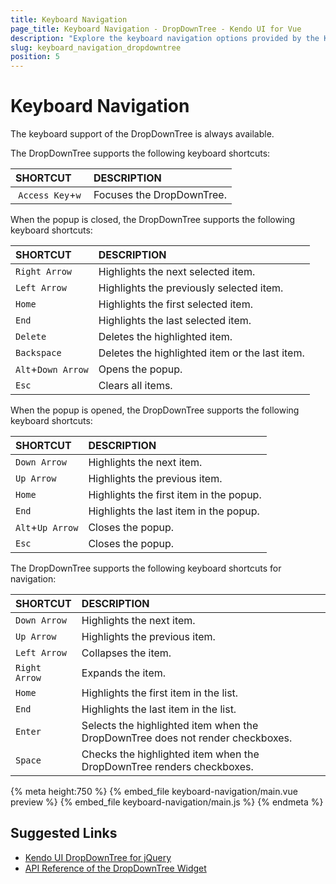 ```yaml
---
title: Keyboard Navigation
page_title: Keyboard Navigation - DropDownTree - Kendo UI for Vue
description: "Explore the keyboard navigation options provided by the Kendo UI DropDownTree wrapper for Vue."
slug: keyboard_navigation_dropdowntree
position: 5
---
```


# Keyboard Navigation

The keyboard support of the DropDownTree is always available.

The DropDownTree supports the following keyboard shortcuts:

| SHORTCUT  | DESCRIPTION |
|:---       |:--- |
| `Access Key`+`w` | Focuses the DropDownTree.|

When the popup is closed, the DropDownTree supports the following keyboard shortcuts:

| SHORTCUT        |  DESCRIPTION |
|:---             |:---  |
|`Right Arrow`    | Highlights the next selected item. |
|`Left Arrow`     | Highlights the previously selected item. |
|`Home`           | Highlights the first selected item. |
|`End`            | Highlights the last selected item. |
|`Delete`         | Deletes the highlighted item. |
|`Backspace`      | Deletes the highlighted item or the last item. |
|`Alt`+`Down Arrow` | Opens the popup. |
|`Esc`            | Clears all items. |

When the popup is opened, the DropDownTree supports the following keyboard shortcuts:

| SHORTCUT        |  DESCRIPTION |
|:---             |:---  |
|`Down Arrow`     | Highlights the next item. |
|`Up Arrow`       | Highlights the previous item. |
|`Home`           | Highlights the first item in the popup. |
|`End`            | Highlights the last item in the popup. |
|`Alt`+`Up Arrow` | Closes the popup. |
|`Esc`            | Closes the popup. |

The DropDownTree supports the following keyboard shortcuts for navigation:

| SHORTCUT        |  DESCRIPTION |
|:---             |:---  |
|`Down Arrow`     | Highlights the next item. |
|`Up Arrow`       | Highlights the previous item. |
|`Left Arrow `    | Collapses the item. |
|`Right Arrow`    | Expands the item. |
|`Home`           | Highlights the first item in the list. |
|`End`            | Highlights the last item in the list. |
|`Enter`          | Selects the highlighted item when the DropDownTree does not render checkboxes. |
|`Space`          | Checks the highlighted item when the DropDownTree renders checkboxes. |

{% meta height:750 %}
{% embed_file keyboard-navigation/main.vue preview %}
{% embed_file keyboard-navigation/main.js %}
{% endmeta %}

## Suggested Links

* [Kendo UI DropDownTree for jQuery](https://docs.telerik.com/kendo-ui/controls/editors/dropdowntree/overview)
* [API Reference of the DropDownTree Widget](https://docs.telerik.com/kendo-ui/api/javascript/ui/dropdowntree)
